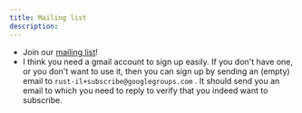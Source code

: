 ```yaml
---
title: Mailing list
description:
---
```


* Join our [mailing list](https://groups.google.com/g/rust-il/)!
* I think you need a gmail account to sign up easily. If you don't have one, or you don't want to use it, then you can sign up by sending an (empty) email to `rust-il+subscribe@googlegroups.com` . It should send you an email to which you need to reply to verify that you indeed want to subscribe.


